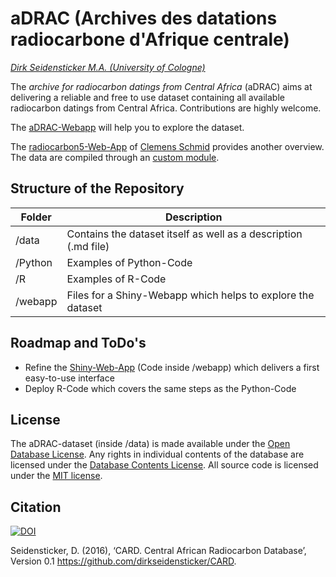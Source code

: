 # aDRAC (Archives des datations radiocarbone d'Afrique centrale)

*[Dirk Seidensticker M.A. (University of Cologne)](https://uni-koeln.academia.edu/DirkSeidensticker)*

The *archive for radiocarbon datings from Central Africa* (aDRAC) aims at delivering a reliable and free to use dataset containing all available radiocarbon datings from Central Africa. Contributions are highly welcome.

The [aDRAC-Webapp](https://dirkseidensticker.shinyapps.io/webapp/) will help you to explore the dataset.

The [radiocarbon5-Web-App](https://nevrome.shinyapps.io/radiocarbon5/) of [Clemens Schmid](https://github.com/nevrome) provides another overview. The data are compiled through an [custom module](https://github.com/nevrome/neolithicR/blob/master/modules/aDRAC/data_processor.R).


## Structure of the Repository

| Folder | Description |
|-----------|-----------------------------------------------|
| /data | Contains the dataset itself as well as a description (.md file) |
| /Python | Examples of Python-Code |
| /R | Examples of R-Code  |
| /webapp | Files for a Shiny-Webapp which helps to explore the dataset | 


## Roadmap and ToDo's

* Refine the [Shiny-Web-App](https://dirkseidensticker.shinyapps.io/webapp/) (Code inside /webapp) which delivers a first easy-to-use interface
* Deploy R-Code which covers the same steps as the Python-Code

## License

The aDRAC-dataset (inside /data) is made available under the [Open Database License]( http://opendatacommons.org/licenses/odbl/1.0/). Any rights in individual contents of the database are licensed under the [Database Contents License](http://opendatacommons.org/licenses/dbcl/1.0/). All source code is licensed under the [MIT license](http://opensource.org/licenses/mit-license.php).

## Citation

[![DOI](https://zenodo.org/badge/20329/dirkseidensticker/CARD.svg)](https://zenodo.org/badge/latestdoi/20329/dirkseidensticker/CARD)

Seidensticker, D. (2016), ‘CARD. Central African Radiocarbon Database’, Version 0.1 <https://github.com/dirkseidensticker/CARD>.